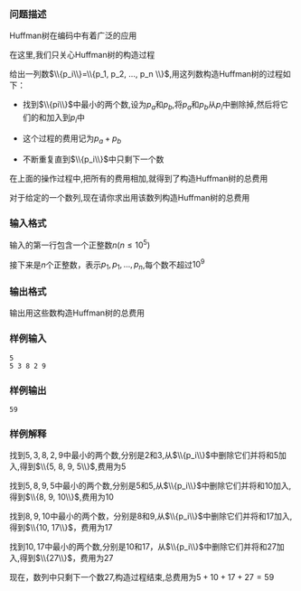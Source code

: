 ### 问题描述
$\text{Huffman}$树在编码中有着广泛的应用

在这里,我们只关心$\text{Huffman}$树的构造过程


给出一列数$\\{p_i\\}=\\{p_1, p_2, …, p_n \\}$,用这列数构造$\text{Huffman}$树的过程如下：

+ 找到$\\{pi\\}$中最小的两个数,设为$p_a$和$p_b$,将$p_a$和$p_b$从${p_i}$中删除掉,然后将它们的和加入到${p_i}$中

+ 这个过程的费用记为$p_a +p_b$

+ 不断重复直到$\\{p_i\\}$中只剩下一个数

在上面的操作过程中,把所有的费用相加,就得到了构造$\text{Huffman}$树的总费用

对于给定的一个数列,现在请你求出用该数列构造$\text{Huffman}$树的总费用
### 输入格式
输入的第一行包含一个正整数$n(n \leq 10^5)$

接下来是$n$个正整数，表示$p_1, p_1, …, p_n$,每个数不超过$10^9$
### 输出格式
输出用这些数构造$\text{Huffman}$树的总费用
### 样例输入
```
5
5 3 8 2 9
```
### 样例输出
```
59
```
### 样例解释

找到${5, 3, 8, 2, 9}$中最小的两个数,分别是$2$和$3$,从$\\{p_i\\}$中删除它们并将和$5$加入,得到$\\{5, 8, 9, 5\\}$,费用为$5$

找到${5, 8, 9, 5}$中最小的两个数,分别是$5$和$5$,从$\\{p_i\\}$中删除它们并将和$10$加入,得到$\\{8, 9, 10\\}$,费用为$10$

找到${8, 9, 10}$中最小的两个数，分别是$8$和$9$,从$\\{p_i\\}$中删除它们并将和$17$加入,得到$\\{10, 17\\}$，费用为$17$

找到${10, 17}$中最小的两个数,分别是$10$和$17$，从$\\{p_i\\}$中删除它们并将和$27$加入,得到$\\{27\\}$，费用为$27$

现在，数列中只剩下一个数$27$,构造过程结束,总费用为$5+10+17+27=59$